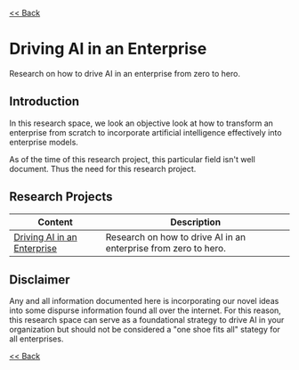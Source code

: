 [<< Back](./research.md)

# Driving AI in an Enterprise
Research on how to drive AI in an enterprise from zero to hero.

## Introduction
In this research space, we look an objective look at how to transform an enterprise from scratch to incorporate artificial intelligence effectively into enterprise models.

As of the time of this research project, this particular field isn't well document. Thus the need for this research project.

## Research Projects
| Content | Description
| -- | -- |
| [Driving AI in an Enterprise](./design.use_cases.md) | Research on how to drive AI in an enterprise from zero to hero.

## Disclaimer
Any and all information documented here is incorporating our novel ideas into some dispurse information found all over the internet. For this reason, this research space can serve as a foundational strategy to drive AI in your organization but should not be considered a "one shoe fits all" stategy for all enterprises.

[<< Back](./research.md)